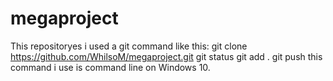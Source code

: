 # megaproject
This repositoryes i used a git command like this:
git clone https://github.com/WhilsoM/megaproject.git
git status
git add .
git push
this command i use is command line on Windows 10.
